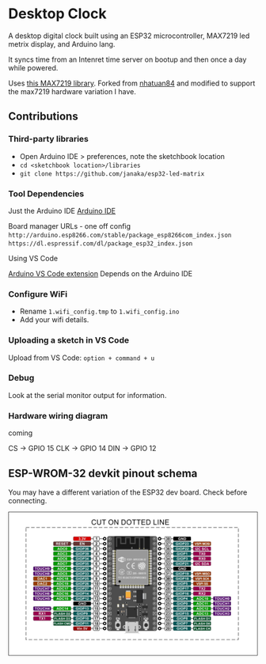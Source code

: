 # Desktop Clock

A desktop digital clock built using an ESP32 microcontroller, MAX7219 led metrix display, and Arduino lang.

It syncs time from an Intenret time server on bootup and then once a day while powered.

Uses [this MAX7219 library](https://github.com/janaka/esp32-led-matrix). Forked from [nhatuan84](https://github.com/nhatuan84/esp32-led-matrix) and modified to support the max7219 hardware variation I have.

## Contributions

### Third-party libraries

- Open Arduino IDE > preferences, note the sketchbook location
- `cd <sketchbook location>/libraries`
- `git clone https://github.com/janaka/esp32-led-matrix`

### Tool Dependencies

Just the Arduino IDE
[Arduino IDE](https://www.arduino.cc/en/main/software#download)

Board manager URLs - one off config
`http://arduino.esp8266.com/stable/package_esp8266com_index.json`
`https://dl.espressif.com/dl/package_esp32_index.json`

Using VS Code

[Arduino VS Code extension](https://marketplace.visualstudio.com/items?itemName=vsciot-vscode.vscode-arduino)
Depends on the Arduino IDE

### Configure WiFi

- Rename `1.wifi_config.tmp` to `1.wifi_config.ino`
- Add your wifi details.

### Uploading a sketch in VS Code

Upload from VS Code: `option + command + u`

### Debug

Look at the serial monitor output for information.

### Hardware wiring diagram

coming

CS  -> GPIO 15
CLK -> GPIO 14
DIN -> GPIO 12

## ESP-WROM-32 devkit pinout schema

You may have a different variation of the ESP32 dev board. Check before connecting.

![ESP-WROM-32 devkit pinout schema](./docs/assets/esp-wrom-32_devkit_schema.jpg)